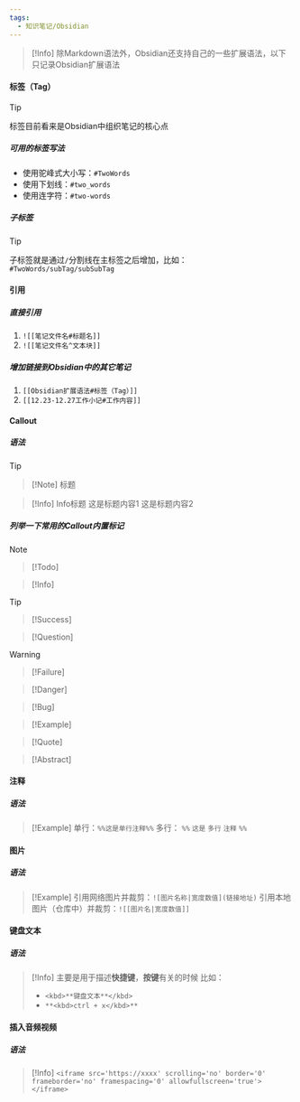 ```yaml
---
tags:
  - 知识笔记/Obsidian
---
```

> [!Info]
> 除Markdown语法外，Obsidian还支持自己的一些扩展语法，以下只记录Obsidian扩展语法

#### 标签（Tag）
> [!Tip]
> 标签目前看来是Obsidian中组织笔记的核心点
##### 可用的标签写法
- 使用驼峰式大小写：`#TwoWords`
- 使用下划线：`#two_words`
- 使用连字符：`#two-words`
##### 子标签
> [!TIp]
> 子标签就是通过`/`分割线在主标签之后增加，比如：
> `#TwoWords/subTag/subSubTag`

#### 引用
##### 直接引用
1. `![[笔记文件名#标题名]]`
2. `![[笔记文件名^文本块]]`
##### 增加链接到Obsidian中的其它笔记
1. `[[Obsidian扩展语法#标签（Tag）]]`
2. `[[12.23-12.27工作小记#工作内容]]`

#### Callout
##### 语法
>[!Tip]

>[!Note] 标题

>[!Info] Info标题
>这是标题内容1
>这是标题内容2

##### 列举一下常用的Callout内置标记
>[!Note]

>[!Todo]

>[!Info]

>[!Tip]

>[!Success]

>[!Question]

>[!Warning]

>[!Failure]

>[!Danger]

>[!Bug]

>[!Example]

>[!Quote]

>[!Abstract]

#### 注释
##### 语法
>[!Example]
>单行：`%%这是单行注释%%`
>多行：
>`%%`
>`这是`
>`多行`
>`注释`
>`%%`

#### 图片
##### 语法
>[!Example]
>引用网络图片并裁剪：`![图片名称|宽度数值](链接地址)`
>引用本地图片（仓库中）并裁剪：`![[图片名|宽度数值]]`

#### 键盘文本
##### 语法
>[!Info]
>主要是用于描述**快捷键**，**按键**有关的时候
>比如：
>- `<kbd>**键盘文本**</kbd>`
>- `**<kbd>ctrl + x</kbd>**`

#### 插入音频视频
##### 语法
>[!Info]
>`<iframe src='https://xxxx' scrolling='no' border='0' frameborder='no' framespacing='0' allowfullscreen='true'></iframe>`
